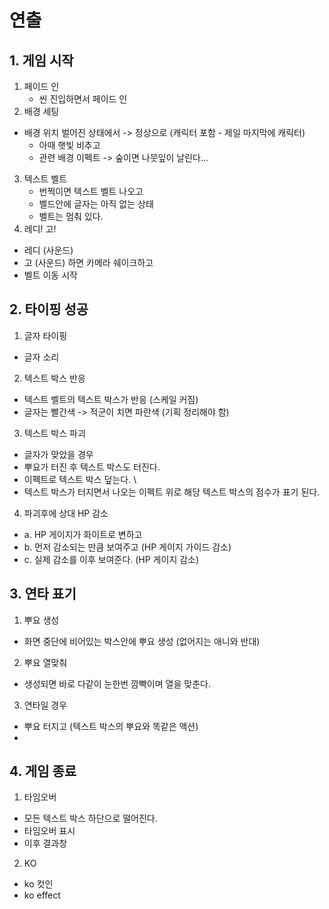 # 연출
## 1. 게임 시작
1) 페이드 인
    - 씬 진입하면서 페이드 인
2) 배경 세팅
  - 배경 위치 벌어진 상태에서 -> 정상으로 (캐릭터 포함 - 제일 마지막에 캐릭터)
    - 아때 햇빛 비추고  
    - 관련 배경 이펙트 ->  숲이면 나뭇잎이 날린다...
3) 텍스트 벨트 
    - 번쩍이면 텍스트 벨트 나오고 
    - 벨드안에 글자는 아직 없는 상태
    - 벨트는 멈춰 있다. 
4) 레디! 고!
  - 레디 (사운드)
  - 고 (사운드) 하면 카메라 쉐이크하고 
  - 벨트 이동 시작  

## 2. 타이핑 성공
1) 글자 타이핑
  - 글자 소리 
2) 텍스트 박스 반응  
  - 텍스트 벨트의 텍스트 박스가 반응 (스케일 커짐)
  - 글자는 빨간색 -> 적군이 치면 파란색 (기획 정리해야 함) 
3) 텍스트 박스 파괴
  - 글자가 맞았을 경우 
  - 뿌요가 터진 후 텍스트 박스도 터진다.
  - 이펙트로 텍스트 박스 덮는다. \
  - 텍스트 박스가 터지면서 나오는 이펙트 위로 해당 텍스트 박스의 점수가 표기 된다. 
4) 파괴후에 상대 HP 감소
  - a. HP 게이지가 화이트로 변하고
  - b. 먼저 감소되는 만큼 보여주고 (HP 게이지 가이드 감소)
  - c. 실제 감소를 이후 보여준다. (HP 게이지 감소)

## 3. 연타 표기
1) 뿌요 생성
  - 화면 중단에 비어있는 박스안에 뿌요 생성 (없어지는 애니와 반대)
2) 뿌요 열맞춰
  - 생성되면 바로 다같이 눈한번 깜빡이며 열을 맞춘다.
3) 연타일 경우
  - 뿌요 터지고 (텍스트 박스의 뿌요와 똑같은 액션)  
  -    

## 4. 게임 종료
1) 타임오버
  - 모든 텍스트 박스 하단으로 떨어진다.
  - 타임오버 표시 
  - 이후 결과창

2) KO
  - ko 컷인
  - ko effect
